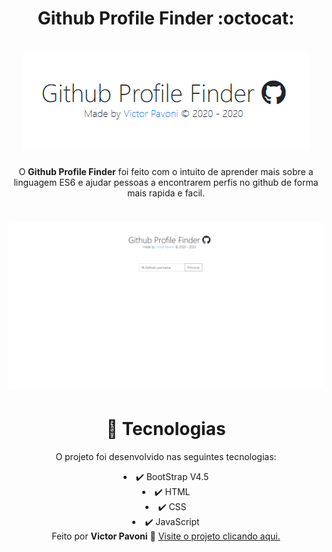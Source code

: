 # <div align="center">Github Profile Finder :octocat:</div>

# <div align="center">![](github/githubprofilefinderlogo.png)</div>

<div align="center">O <strong>Github Profile Finder</strong> foi feito com o intuito de aprender mais sobre a linguagem ES6 e ajudar pessoas a encontrarem perfis no github de forma mais rapida e facil.</div>

# ![](github/gifghpf.gif)

# <div align="center">🚀 Tecnologias</div>
<div align="center">O projeto foi desenvolvido nas seguintes tecnologias:</div>
<div align="center"><ul style="list-style-position: outside;"></div>
<div align="center"> <li>✔️ BootStrap V4.5</li></div>
<div align="center"> <li>✔️ HTML</li></div>
<div align="center"> <li>✔️ CSS</li></div>
<div align="center"> <li>✔️ JavaScript</li></div>
<div align="center"></ul></div>
<div align="center">Feito por <strong>Victor Pavoni</strong> 👋 <a href="https://www.ghpf.netlify.app">Visite o projeto clicando aqui.</a></div>
